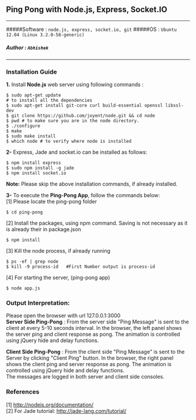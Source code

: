 ## Ping Pong with Node.js, Express, Socket.IO
---
#####Software : `node.js, express, socket.io, git`
#####OS : `Ubuntu 12.04 (Linux 3.2.0-58-generic)`
##### Author : `Abhishek`
 ---
### Installation Guide
**1.** Install **Node.js** web server using following commands :
```
$ sudo apt-get update
# to install all the dependencies
$ sudo apt-get install git-core curl build-essential openssl libssl-dev 
$ git clone https://github.com/joyent/node.git && cd node
$ pwd # to make sure you are in the node directory.
$ ./configure
$ make
$ sudo make install
$ which node # to verify where node is installed
```
**2-** Express, Jade and socket.io can be installed as follows:
```
$ npm install express
$ sudo npm install -g jade
$ npm install socket.io 
```
**Note:** Please skip the above installation commands, if already installed.

**3-** To execute the **Ping-Pong App**, follow the commands below:  
[1] Please locate the ping-pong folder
```
$ cd ping-pong
```
[2] Install the packages, using npm command. Saving is not necessary as it is already their in package.json
```
$ npm install
```
[3] Kill the node process, if already running
```
$ ps -ef | grep node
$ kill -9 process-id   #First Number output is process-id 
```
[4] For starting the server, (ping-pong app)
```
$ node app.js
```
### Output Interpretation:
Please open the browser with url 127.0.0.1:3000  
**Server Side Ping-Pong** : From the server side "Ping Message" is sent to the client at every 5-10 seconds interval. In the browser, the left panel shows the server ping and client response as pong. The animation is controlled using jQuery hide and delay functions. 

**Client Side Ping-Pong** : From the client side "Ping Message" is sent to the Server by clicking "Client Ping" button. In the browser, the right panel shows the client ping and server response as pong. The animation is controlled using jQuery hide and delay functions.   
The messages are logged in both server and client side consoles.

### References
[1] http://nodejs.org/documentation/  
[2] For Jade tutorial: http://jade-lang.com/tutorial/

